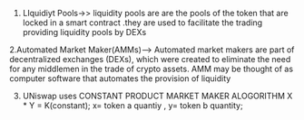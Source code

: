  1. LIquidiyt Pools->>
     liquidity pools are are the pools of the token that are locked in a smart contract
     .they are used to facilitate the trading providing liquidity pools by DEXs

 2.Automated Market Maker(AMMs)-->
    Automated market makers are part of decentralized exchanges (DEXs), which were created to eliminate the need for any middlemen in the trade of crypto assets. AMM may be thought of as computer software that automates the provision of liquidity
    

3. UNiswap uses CONSTANT PRODUCT MARKET MAKER ALOGORITHM  X * Y = K(constant); x= token a quantiy , y= token b quantity;

